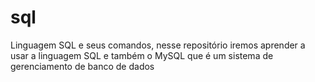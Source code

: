 # sql
Linguagem SQL e seus comandos, nesse repositório iremos aprender a usar a linguagem SQL e também o MySQL que é um sistema de gerenciamento de banco de dados
